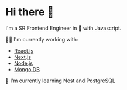 # Hi there 👋

I'm a SR Frontend Engineer in 💛 with Javascript.

👩‍💻 I'm currently working with: 
- [React.js](https://react.dev/)
- [Next.js](https://nextjs.org/)
- [Node.js](https://nodejs.org/)
- [Mongo DB](https://www.mongodb.com/)

🧠 I'm currently learning Nest and PostgreSQL

